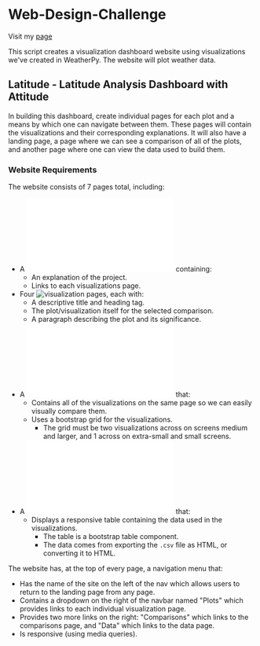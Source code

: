 # Web-Design-Challenge

Visit my [page](https://maivey.github.io/Web-Design-Challenge/WebVisualizations/index.html)

This script creates a visualization dashboard website using visualizations we've created in WeatherPy. The website will plot weather data.

## Latitude - Latitude Analysis Dashboard with Attitude

In building this dashboard, create individual pages for each plot and a means by which one can navigate between them. These pages will contain the visualizations and their corresponding explanations. It will also have a landing page, a page where we can see a comparison of all of the plots, and another page where one can view the data used to build them.

### Website Requirements


The website consists of 7 pages total, including:

* A ![landing page](WebVisualizations/index.html) containing:
  * An explanation of the project.
  * Links to each visualizations page.
* Four ![visualization pages](WebVisualizations/visualizations), each with:
  * A descriptive title and heading tag.
  * The plot/visualization itself for the selected comparison.
  * A paragraph describing the plot and its significance.
* A !["Comparisons" page](WebVisualizations/comparison.html) that:
  * Contains all of the visualizations on the same page so we can easily visually compare them.
  * Uses a bootstrap grid for the visualizations.
    * The grid must be two visualizations across on screens medium and larger, and 1 across on extra-small and small screens.
* A !["Data" page](WebVisualizations/data.html) that:
  * Displays a responsive table containing the data used in the visualizations.
    * The table is a bootstrap table component.
    * The data comes from exporting the `.csv` file as HTML, or converting it to HTML. 

The website has, at the top of every page, a navigation menu that:

* Has the name of the site on the left of the nav which allows users to return to the landing page from any page.
* Contains a dropdown on the right of the navbar named "Plots" which provides links to each individual visualization page.
* Provides two more links on the right: "Comparisons" which links to the comparisons page, and "Data" which links to the data page.
* Is responsive (using media queries). 



